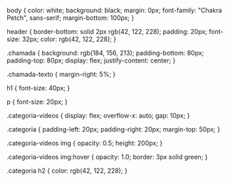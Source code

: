 body { color: white; background: black; margin: 0px; font-family: "Chakra Petch", sans-serif; margin-bottom: 100px; }

header { border-bottom: solid 2px rgb(42, 122, 228); padding: 20px; font-size: 32px; color: rgb(42, 122, 228); }

.chamada { background: rgb(184, 156, 213); padding-bottom: 80px; padding-top: 80px; display: flex; justify-content: center; }

.chamada-texto { margin-right: 5%; }

h1 { font-size: 40px; }

p { font-size: 20px; }

.categoria-videos { display: flex; overflow-x: auto; gap: 10px; }

.categoria { padding-left: 20px; padding-right: 20px; margin-top: 50px; }

.categoria-videos img { opacity: 0.5; height: 200px; }

.categoria-videos img:hover { opacity: 1.0; border: 3px solid green; }

.categoria h2 { color: rgb(42, 122, 228); }
